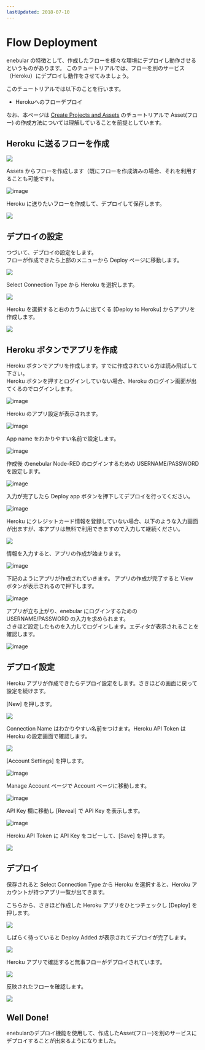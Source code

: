 ```yaml
---
lastUpdated: 2018-07-10
---
```


# Flow Deployment
enebular の特徴として、作成したフローを様々な環境にデプロイし動作させるというものがあります。
このチュートリアルでは、フローを別のサービス（Heroku）にデプロイし動作をさせてみましょう。

このチュートリアルでは以下のことを行います。

- Herokuへのフローデプロイ

なお、本ページは [Create Projects and Assets](./CreateProjetcs.md) のチュートリアルで Asset(フロー) の作成方法については理解していることを前提としています。

## Heroku に送るフローを作成

![](https://i.gyazo.com/194b5c56abc221193690461193e159a0.png)

Assets からフローを作成します（既にフローを作成済みの場合、それを利用することも可能です）。

![image](/_asset/images/Deploy/DeployFlow/Heroku/deploy-deployflow-heroku_02.png)

Heroku に送りたいフローを作成して、デプロイして保存します。

![](https://i.gyazo.com/bfb9c0e25ad5e4a372a149336bdef8b8.png)

## デプロイの設定

つづいて、デプロイの設定をします。  
フローが作成できたら上部のメニューから Deploy ページに移動します。

![](https://i.gyazo.com/16c258270a9b0f0d609fce45da7df221.png)

Select Connection Type から Heroku を選択します。

![](https://i.gyazo.com/b016e602e7e679ade922a9ed1546120d.png)

Heroku を選択すると右のカラムに出てくる [Deploy to Heroku] からアプリを作成します。

![](https://i.gyazo.com/bf6f7c21b8ef82d8747e4bda706d2997.png)

## Heroku ボタンでアプリを作成

Heroku ボタンでアプリを作成します。すでに作成されている方は読み飛ばして下さい。  
Heroku ボタンを押すとログインしていない場合、Heroku のログイン画面が出てくるのでログインします。

![image](/_asset/images/Deploy/DeployFlow/Heroku/deploy-deployflow-heroku_07.png)

Heroku のアプリ設定が表示されます。

![image](/_asset/images/Deploy/DeployFlow/Heroku/deploy-deployflow-heroku_08.png)

App name をわかりやすい名前で設定します。

![image](/_asset/images/Deploy/DeployFlow/Heroku/deploy-deployflow-heroku_09.png)

作成後 のenebular Node-RED のログインするための USERNAME/PASSWORD を設定します。

![image](/_asset/images/Deploy/DeployFlow/Heroku/deploy-deployflow-heroku_10.png)

入力が完了したら Deploy app ボタンを押下してデプロイを行ってください。

![image](/_asset/images/Deploy/DeployFlow/Heroku/deploy-deployflow-heroku_11.png)

Heroku にクレジットカード情報を登録していない場合、以下のような入力画面が出ますが、本アプリは無料で利用できますので入力して継続ください。

![](https://i.gyazo.com/e9d7bf541eb2029b53f53735054cfe7a.png)

情報を入力すると、アプリの作成が始まります。

![image](/_asset/images/Deploy/DeployFlow/Heroku/deploy-deployflow-heroku_12.png)

下記のようにアプリが作成されていきます。
アプリの作成が完了すると View ボタンが表示されるので押下します。

![image](/_asset/images/Deploy/DeployFlow/Heroku/deploy-deployflow-heroku_13.png)

アプリが立ち上がり、enebular にログインするための USERNAME/PASSWORD の入力を求められます。  
さきほど設定したものを入力してログインします。エディタが表示されることを確認します。

![image](/_asset/images/Deploy/DeployFlow/Heroku/deploy-deployflow-heroku_14.png)

## デプロイ設定

Heroku アプリが作成できたらデプロイ設定をします。さきほどの画面に戻って設定を続けます。

[New] を押します。

![](https://i.gyazo.com/de104b3c5331776e71db63c1ed4e2562.png)

Connection Name はわかりやすい名前をつけます。Heroku API Token は Heroku の設定画面で確認します。

![](https://i.gyazo.com/2377f74621a7ad3cd79d06691dac0031.png)

[Account Settings] を押します。

![image](/_asset/images/Deploy/DeployFlow/Heroku/deploy-deployflow-heroku_17.png)

Manage Account ページで Account ページに移動します。

![image](/_asset/images/Deploy/DeployFlow/Heroku/deploy-deployflow-heroku_18.png)

API Key 欄に移動し [Reveal] で API Key を表示します。

![image](/_asset/images/Deploy/DeployFlow/Heroku/deploy-deployflow-heroku_19.png)

Heroku API Token に API Key をコピーして、[Save] を押します。

![](https://i.gyazo.com/8972e5c2fc9b08ffd88541cff90518fd.png)


## デプロイ

保存されると Select Connection Type から Heroku を選択すると、Heroku アカウントが持つアプリ一覧が出てきます。

こちらから、さきほど作成した Heroku アプリをひとつチェックし [Deploy] を押します。

![](https://i.gyazo.com/08a53d358e13c1115fc091cc6ed33802.png)

しばらく待っていると Deploy Added が表示されてデプロイが完了します。

![](https://i.gyazo.com/e12c8bf818aec63ff674ff648916e8ab.png)

Heroku アプリで確認すると無事フローがデプロイされています。

![](https://i.gyazo.com/133531b98309d31e45957138a7784d1c.png)

反映されたフローを確認します。

![](/_asset/images/Deploy/DeployFlow/Heroku/deploy-deployflow-heroku_02.png)

## Well Done!

enebularのデプロイ機能を使用して、作成したAsset(フロー)を別のサービスにデプロイすることが出来るようになりました。